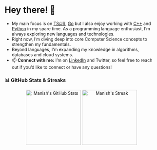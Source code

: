 # Hey there! 👋

- My main focus is on [TS/JS](https://www.typescriptlang.org/), [Go](https://go.dev/) but I also enjoy working with [C++](https://isocpp.org/) and [Python](https://www.python.org/) in my spare time. As a programming language enthusiast, I’m always exploring new languages and technologies.
- Right now, I’m diving deep into core Computer Science concepts to strengthen my fundamentals.
- Beyond languages, I'm expanding my knowledge in algorithms, databases and cloud systems.
- 📫 **Connect with me:** I’m on [LinkedIn](https://www.linkedin.com/in/manish-biswal-xd) and Twitter, so feel free to reach out if you’d like to connect or have any questions!
### 📊 GitHub Stats & Streaks  
<p align="center">
  <img src="https://github-readme-stats.vercel.app/api?username=iamanishx&show_icons=true&theme=dark" alt="Manish's GitHub Stats" height="180px"/>
  <img src="https://github-readme-streak-stats.herokuapp.com/?user=iamanishx&theme=dark&hide_border=true" alt="Manish's Streak" height="180px"/>
</p>
